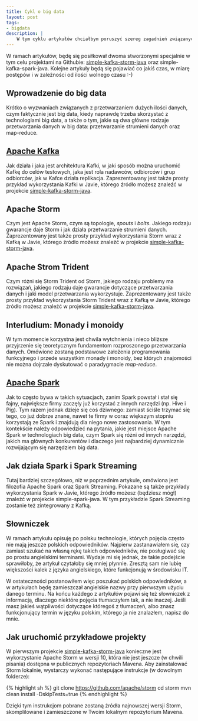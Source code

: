 ```yaml
---
title: Cykl o big data
layout: post
tags: 
- bigdata
description: |
    W tym cyklu artykułów chciałbym poruszyć szereg zagadnień związanych z przetwarzaniem tzw. big data, szczególnie skupiając się na strumieniach danych. Cykl ma docelowo składać się z szeregu artykułów, obejmujących wykorzystanie narzędzi: <a href="http://kafka.apache.org/">Kafka</a>, <a href="https://storm.apache.org/">Storm</a> i <a href="https://spark.apache.org/">Spark</a>. Nie obejdzie się też bez pewnych zagadnień teoretycznych, związanych z przetwarzaniem w środowisku rozproszonym.
---
```


W ramach artykułów, będę się posiłkował dwoma stworzonymi specjalnie w tym celu projektami na Githubie: [simple-kafka-storm-java](https://github.com/dzikowski/simple-kafka-storm-java) oraz simple-kafka-spark-java.
Kolejne artykuły będą się pojawiać co jakiś czas, w miarę postępów i w zależności od ilości wolnego czasu :-)

Wprowadzenie do big data
---
Krótko o wyzwaniach związanych z przetwarzaniem dużych ilości danych, czym faktycznie jest big data, kiedy naprawdę trzeba skorzystać z technologiami big data, a także o tym, jakie są dwa główne rodzaje przetwarzania danych w big data: przetwarzanie strumieni danych oraz map-reduce.


[Apache Kafka](/2014/12/07/kafka/)
---
Jak działa i jaka jest architektura Kafki, w jaki sposób można uruchomić Kafkę do celów testowych, jaka jest rola nadawców, odbiorców i grup odbiorców, jak w Kafce działa replikacja.
Zaprezentowany jest także prosty przykład wykorzystania Kafki w Javie, którego źródło możesz znaleźć w projekcie [simple-kafka-storm-java](https://github.com/dzikowski/simple-kafka-storm-java).


Apache Storm
---
Czym jest Apache Storm, czym są topologie, _spouts_ i _bolts_.
Jakiego rodzaju gwarancje daje Storm i jak działa przetwarzanie strumieni danych.
Zaprezentowany jest także prosty przykład wykorzystania Storm wraz z Kafką w Javie, którego źródło możesz znaleźć w projekcie [simple-kafka-storm-java](https://github.com/dzikowski/simple-kafka-storm-java).


Apache Strom Trident
---
Czym różni się Storm Trident od Storm, jakiego rodzaju problemy ma rozwiązań, jakiego rodzaju daje gwarancje dotyczące przetwarzania danych i jaki model przetwarzania wykorzystuje.
Zaprezentowany jest także prosty przykład wykorzystania Storm Trident wraz z Kafką w Javie, którego źródło możesz znaleźć w projekcie [simple-kafka-storm-java](https://github.com/dzikowski/simple-kafka-storm-java).

Interludium: Monady i monoidy
---
W tym momencie korzystna jest chwila wytchnienia i nieco bliższe przyjrzenie się teoretycznym fundamentom rozproszonego przetwarzania danych.
Omówione zostaną podstawowe założenia programowania funkcyjnego i przede wszystkim monady i monoidy, bez których znajomości nie można dojrzale dyskutować o paradygmacie _map-reduce_.


[Apache Spark](/2015/01/28/spark/)
---
Jak to często bywa w takich sytuacjach, zanim Spark powstał i stał się fajny, największe firmy zaczęły już korzystać z innych narzędzi (np. Hive i Pig).
Tym razem jednak dzieje się coś dziwnego: zamiast ściśle trzymać się tego, co już dobrze znane, nawet te firmy w coraz większym stopniu korzystają ze Spark i znajdują dla niego nowe zastosowania.
W tym kontekście należy odpowiedzieć na pytania, jakie jest miejsce Apache Spark w technologiach big data, czym Spark się różni od innych narzędzi, jakich ma głównych konkurentów i dlaczego jest najbardziej dynamicznie rozwijającym się narzędziem big data.


Jak działa Spark i Spark Streaming
---
Tutaj bardziej szczegółowo, niż w poprzednim artykule, omówiona jest filozofia Apache Spark oraz Spark Streaming.
Pokazane są także przykłady wykorzystania Spark w Javie, którego źródło możesz (będziesz mógł) znaleźć w projekcie simple-spark-java.
W tym przykładzie Spark Streaming zostanie też zintegrowany z Kafką.

Słowniczek
---
W ramach artykułu opisuję po polsku technologie, których pojęcia często nie mają jeszcze polskich odpowiedników.
Najpierw zastanawiałem się, czy zamiast szukać na własną rękę takich odpowiedników, nie posługiwać się po prostu angielskimi terminami.
Wydaje mi się jednak, że takie podejście sprawiłoby, że artykuł czytałoby się mniej płynnie.
Zresztą sam nie lubię większości kalek z języka angielskiego, które funkcjonują w środowisku IT.

W ostateczności postanowiłem więc poszukać polskich odpowiedników, a w artykułach będę zamieszczał angielskie nazwy przy pierwszym użyciu danego terminu.
Na końcu każdego z artykułów pojawi się też słowniczek z informacją, dlaczego niektóre pojęcia tłumaczyłem tak, a nie inaczej.
Jeśli masz jakieś wątpliwości dotyczące któregoś z tłumaczeń, albo znasz funkcjonujący termin w języku polskim, którego ja nie znalazłem, napisz do mnie.

Jak uruchomić przykładowe projekty
---

W pierwszym projekcie [simple-kafka-storm-java](https://github.com/dzikowski/simple-kafka-storm-java) konieczne jest wykorzystanie Apache Storm w wersji 10, która nie jest jeszcze (w chwili pisania) dostępna w publicznych repozytoriach Mavena.
Aby zainstalować Storm lokalnie, wystarczy wykonać następujące instrukcje (w dowolnym folderze):

{% highlight sh %}
git clone https://github.com/apache/storm
cd storm
mvn clean install -DskipTests=true
{% endhighlight %}

Dzięki tym instrukcjom pobrane zostaną źródła najnowszej wersji Storm, skomplilowane i zamieszczone w Twoim lokalnym repozytorium Mavena.

